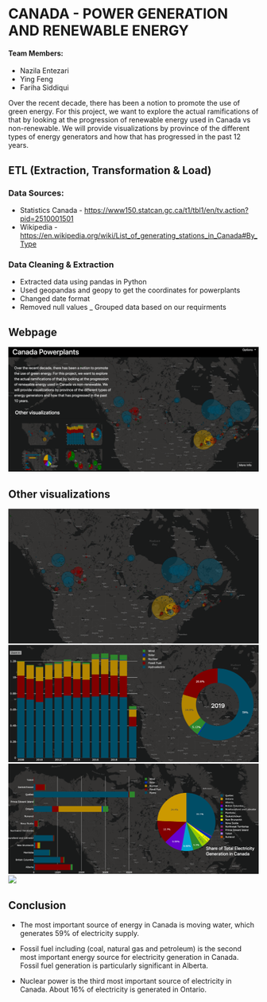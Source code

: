 # CANADA - POWER GENERATION AND RENEWABLE ENERGY

#### Team Members: 
- Nazila Entezari
- Ying Feng
- Fariha Siddiqui

Over the recent decade, there has been a notion to promote the use of green energy. For this project, we want to explore the actual ramifications of that by looking at the progression of renewable energy used in Canada vs non-renewable. We will provide visualizations by province of the different types of energy generators and how that has progressed in the past 12 years.

## ETL (Extraction, Transformation & Load)

### Data Sources:

- Statistics Canada - https://www150.statcan.gc.ca/t1/tbl1/en/tv.action?pid=2510001501
- Wikipedia - https://en.wikipedia.org/wiki/List_of_generating_stations_in_Canada#By_Type

### Data Cleaning & Extraction 

- Extracted data using pandas in Python 
- Used geopandas and geopy to get the coordinates for powerplants 
- Changed date format 
- Removed null values 
_ Grouped data based on our requirments

## Webpage 

![](static/images/mainpage.png)

## Other visualizations

![](static/images/map.png)
![](static/images/timeplot.png)
![](static/images/province.png)
![](static/images/renewable.png)


## Conclusion

- The most important source of energy in Canada is moving water, which generates 59% of electricity supply.

- Fossil fuel including (coal, natural gas and petroleum) is the second most important energy source for electricity generation in Canada. Fossil fuel generation is particularly  significant in Alberta.

- Nuclear power is the third most important source of electricity in Canada. About 16% of electricity is generated in Ontario.
